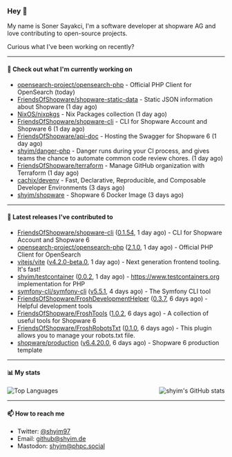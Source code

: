 ### Hey 👋

My name is Soner Sayakci, I'm a software developer at shopware AG and love contributing to open-source projects.

Curious what I've been working on recently?

---

#### 👷 Check out what I'm currently working on

- [opensearch-project/opensearch-php](https://github.com/opensearch-project/opensearch-php) - Official PHP Client for OpenSearch (today)
- [FriendsOfShopware/shopware-static-data](https://github.com/FriendsOfShopware/shopware-static-data) - Static JSON information about Shopware (1 day ago)
- [NixOS/nixpkgs](https://github.com/NixOS/nixpkgs) - Nix Packages collection (1 day ago)
- [FriendsOfShopware/shopware-cli](https://github.com/FriendsOfShopware/shopware-cli) - CLI for Shopware Account and Shopware 6 (1 day ago)
- [FriendsOfShopware/api-doc](https://github.com/FriendsOfShopware/api-doc) - Hosting the Swagger for Shopware 6 (1 day ago)
- [shyim/danger-php](https://github.com/shyim/danger-php) - Danger runs during your CI process, and gives teams the chance to automate common code review chores. (1 day ago)
- [FriendsOfShopware/terraform](https://github.com/FriendsOfShopware/terraform) - Manage GitHub organization with Terraform (1 day ago)
- [cachix/devenv](https://github.com/cachix/devenv) - Fast, Declarative, Reproducible, and Composable Developer Environments (3 days ago)
- [shyim/shopware](https://github.com/shyim/shopware) - Shopware 6 Docker Image (3 days ago)

---

#### 🔭 Latest releases I've contributed to

- [FriendsOfShopware/shopware-cli](https://github.com/FriendsOfShopware/shopware-cli) ([0.1.54](https://github.com/FriendsOfShopware/shopware-cli/releases/tag/0.1.54), 1 day ago) - CLI for Shopware Account and Shopware 6
- [opensearch-project/opensearch-php](https://github.com/opensearch-project/opensearch-php) ([2.1.0](https://github.com/opensearch-project/opensearch-php/releases/tag/2.1.0), 1 day ago) - Official PHP Client for OpenSearch
- [vitejs/vite](https://github.com/vitejs/vite) ([v4.2.0-beta.0](https://github.com/vitejs/vite/releases/tag/v4.2.0-beta.0), 1 day ago) - Next generation frontend tooling. It&#39;s fast!
- [shyim/testcontainer](https://github.com/shyim/testcontainer) ([0.0.2](https://github.com/shyim/testcontainer/releases/tag/0.0.2), 1 day ago) - https://www.testcontainers.org implementation for PHP
- [symfony-cli/symfony-cli](https://github.com/symfony-cli/symfony-cli) ([v5.5.1](https://github.com/symfony-cli/symfony-cli/releases/tag/v5.5.1), 4 days ago) - The Symfony CLI tool
- [FriendsOfShopware/FroshDevelopmentHelper](https://github.com/FriendsOfShopware/FroshDevelopmentHelper) ([0.3.7](https://github.com/FriendsOfShopware/FroshDevelopmentHelper/releases/tag/0.3.7), 6 days ago) - Helpful development tools
- [FriendsOfShopware/FroshTools](https://github.com/FriendsOfShopware/FroshTools) ([1.0.2](https://github.com/FriendsOfShopware/FroshTools/releases/tag/1.0.2), 6 days ago) - A collection of useful tools for Shopware 6
- [FriendsOfShopware/FroshRobotsTxt](https://github.com/FriendsOfShopware/FroshRobotsTxt) ([0.1.0](https://github.com/FriendsOfShopware/FroshRobotsTxt/releases/tag/0.1.0), 6 days ago) - This plugin allows you to manage your robots.txt file.
- [shopware/production](https://github.com/shopware/production) ([v6.4.20.0](https://github.com/shopware/production/releases/tag/v6.4.20.0), 6 days ago) - Shopware 6 production template

---

#### 📊 My stats

<img align="right" alt="shyim's GitHub stats" src="https://github-readme-stats.vercel.app/api?username=shyim&count_private=1&show_icons=true&" />

![Top Languages](https://github-readme-stats.vercel.app/api/top-langs/?username=shyim)

---

#### 📫 How to reach me

- Twitter: [@shyim97](https://twitter.com/shyim97)
- Email: [github@shyim.de](mailto://github@shyim.de)
- Mastodon: <a rel="me" href="https://phpc.social/@shyim">shyim@phpc.social</a>
